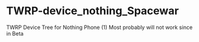 # TWRP-device_nothing_Spacewar
TWRP Device Tree for Nothing Phone (1)
Most probably will not work since in Beta
